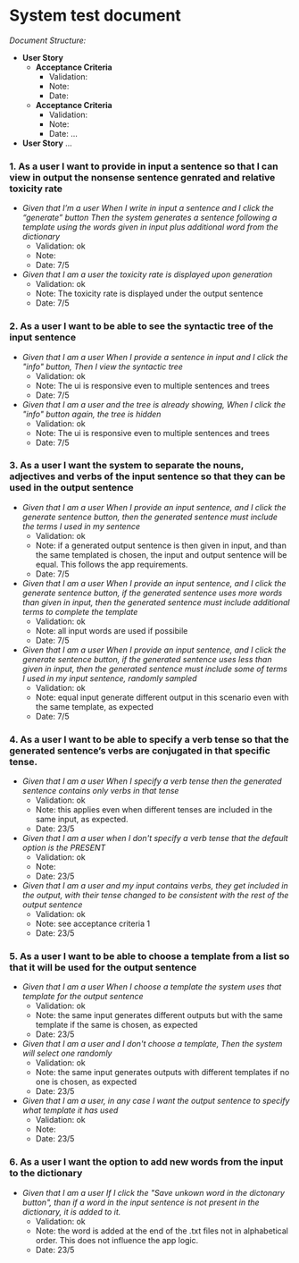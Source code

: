 # System test document

*Document Structure:*
- **User Story**
    - **Acceptance Criteria**
        - Validation:
		- Note:
		- Date:
    - **Acceptance Criteria**
        - Validation:
		- Note:
		- Date:
    ...
- **User Story**
    ...


### **1. As a user I want to provide in input a sentence so that I can view in output the nonsense sentence genrated and relative toxicity rate**
- *Given that I’m a user When I write in input a sentence and I click the “generate” button Then the system generates a sentence following a template using the words given in input plus additional word from the dictionary*
	- Validation: ok
	- Note: 
	- Date: 7/5
- *Given that I am a user the toxicity rate is displayed upon generation*
	- Validation: ok
	- Note: The toxicity rate is displayed under the output sentence
	- Date: 7/5
		
### **2. As a user I want to be able to see the syntactic tree of the input sentence**
- *Given that I am a user When I provide a sentence in input and I click the "info" button, Then I view the syntactic tree*
	- Validation: ok
	- Note: The ui is responsive even to multiple sentences and trees
	- Date: 7/5
- *Given that I am a user and the tree is already showing, When I click the "info" button again, the tree is hidden*
	- Validation: ok
	- Note: The ui is responsive even to multiple sentences and trees
	- Date: 7/5
	
### **3. As a user I want the system to separate the nouns, adjectives and verbs of the input sentence so that they can be used in the output sentence**
- *Given that I am a user When I provide an input sentence, and I click the generate sentence button, then the generated sentence must include the terms I used in my sentence*
	- Validation: ok
	- Note: if a generated output sentence is then given in input, and than the same templated is chosen, the input and output sentence will be equal. This follows the app requirements.
	- Date: 7/5
- *Given that I am a user When I provide an input sentence, and I click the generate sentence button, if the generated sentence uses more words than given in input, then the generated sentence must include additional terms to complete the template*
	- Validation: ok
	- Note: all input words are used if possibile
	- Date: 7/5
- *Given that I am a user When I provide an input sentence, and I click the generate sentence button, if the generated sentence uses less than given in input, then the generated sentence must include some of terms I used in my input sentence, randomly sampled*
	- Validation: ok
	- Note: equal input generate different output in this scenario even with the same template, as expected
	- Date: 7/5
	
### **4. As a user I want to be able to specify a verb tense so that the generated sentence’s verbs are conjugated in that specific tense.**
- *Given that I am a user When I specify a verb tense then the generated sentence contains only verbs in that tense*
	- Validation: ok
	- Note: this applies even when different tenses are included in the same input, as expected.
	- Date: 23/5
- *Given that I am a user when I don't specify a verb tense that the default option is the PRESENT*
	- Validation: ok
	- Note:
	- Date: 23/5
- *Given that I am a user and my input contains verbs, they get included in the output, with their tense changed to be consistent with the rest of the output sentence*
	- Validation: ok
	- Note: see acceptance criteria 1
	- Date: 23/5

### **5. As a user I want to be able to choose a template from a list so that it will be used for the output sentence**
- *Given that I am a user When I choose a template the system uses that template for the output sentence*
	- Validation: ok
	- Note: the same input generates different outputs but with the same template if the same is chosen, as expected 
	- Date: 23/5
- *Given that I am a user and I don't choose a template, Then the system will select one randomly*
	- Validation: ok
	- Note: the same input generates outputs with different templates if no one is chosen, as expected
	- Date: 23/5
- *Given that I am a user, in any case I want the output sentence to specify what template it has used*
	- Validation: ok
	- Note: 
	- Date: 23/5	
	
### **6. As a user I want the option to add new words from the input to the dictionary**
- *Given that I am a user If I click the "Save unkown word in the dictonary button", than if a word in the input sentence is not present in the dictionary, it is added to it.*
	- Validation: ok
	- Note: the word is added at the end of the .txt files not in alphabetical order. This does not influence the app logic.
	- Date: 23/5